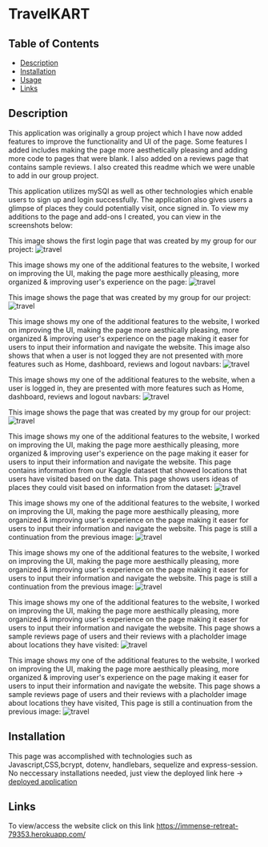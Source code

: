 # TravelKART

## Table of Contents

- [Description](#description)
- [Installation](#installation)
- [Usage](#usage)
- [Links](#links)

## Description

This application was originally a group project which I have now added features to improve the functionality and UI of the page. Some features I added includes making the page more aesthetically pleasing and adding more code to pages that were blank. I also added on a reviews page that contains sample reviews. I also created this readme which we were unable to add in our group project.

This application utilizes mySQl as well as other technologies which enable users to sign up and  login successfully. The application also gives users a glimpse of places they could potentially visit, once signed in. To view my additions to the page and add-ons I created, you can view in the screenshots below:

This image shows the first login page that was created by my group for our project: 
![travel](/public/images/Readme1.png)

This image shows my one of the  additional features to the website, I worked on improving the UI, making the page more aesthically pleasing, more organized & improving user's experience on the page:
![travel](/public//images/Readme2.png)

This image shows the page that was created by my group for our  project:
![travel](/public//images/Readme3.png)

This image shows my one of the additional features to the website, I worked on improving the UI, making the page more aesthically pleasing, more organized & improving user's experience on the page making it easer for users to input their information and navigate the website. This image also shows that when a user is not logged they are not presented with more features  such as Home, dashboard, reviews and logout navbars:
![travel](/images/Readme4.png)

This image shows my one of the additional features to the website, when a user is logged in, they are presented with more features  such as Home, dashboard, reviews and logout navbars:
![travel](/public//images/Readme4b.png)

This image shows the page that was created by my group for our  project:
![travel](/public//images/Readme5.png)


This image shows my one of the additional features to the website, I worked on improving the UI, making the page more aesthically pleasing, more organized & improving user's experience on the page making it easer for users to input their information and navigate the website. This page contains information from our  Kaggle dataset that showed locations that users have visited based on the data. This page shows users ideas of places they could visit based on information from the dataset:
![travel](/public//images/Readme6.png)

This image shows my one of the additional features to the website, I worked on improving the UI, making the page more aesthically pleasing, more organized & improving user's experience on the page making it easer for users to input their information and navigate the website. This page is still a continuation from the previous image:
![travel](/public//images/Readme7.png)

This image shows my one of the additional features to the website, I worked on improving the UI, making the page more aesthically pleasing, more organized & improving user's experience on the page making it easer for users to input their information and navigate the website. This page is still a continuation from the previous image:
![travel](/public//images/Readme8.png)

This image shows my one of the additional features to the website, I worked on improving the UI, making the page more aesthically pleasing, more organized & improving user's experience on the page making it easer for users to input their information and navigate the website. This page shows a sample reviews page of users and their reviews with a placholder image  about locations they have visited:
![travel](/public//images/Readme9.png)

This image shows my one of the additional features to the website, I worked on improving the UI, making the page more aesthically pleasing, more organized & improving user's experience on the page making it easer for users to input their information and navigate the website. This page shows a sample reviews page of users and their reviews with a placholder image  about locations they have visited, This page is still a continuation from the previous image:
![travel](/public//images/Readme10.png)






## Installation

This page was accomplished with technologies such as Javascript,CSS,bcrypt, dotenv, handlebars, sequelize and express-session.  No neccessary installations needed, just view the deployed link here -> [deployed application](https://immense-retreat-79353.herokuapp.com/)


## Links

To view/access the website click on this link https://immense-retreat-79353.herokuapp.com/